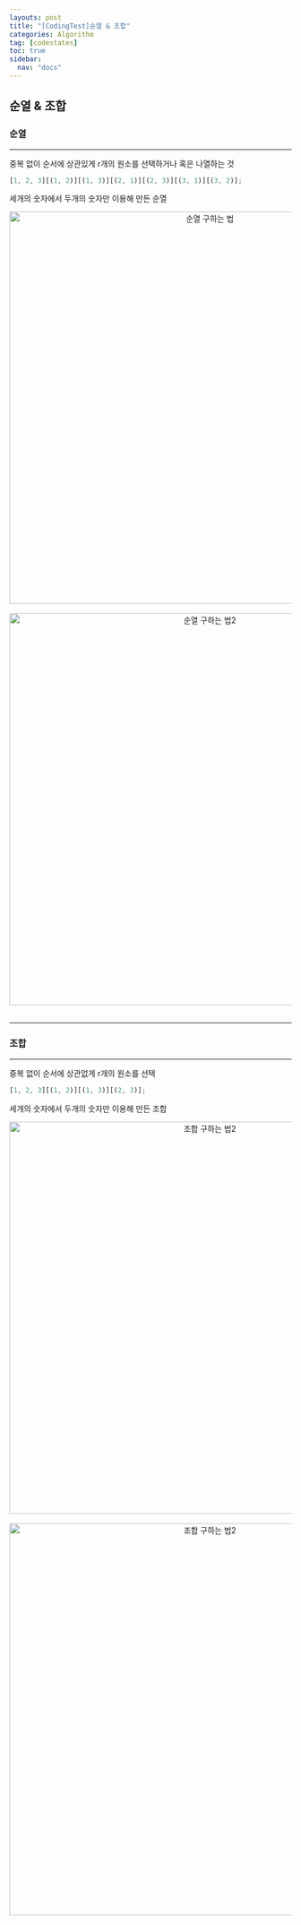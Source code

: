 ```yaml
---
layouts: post
title: "[CodingTest]순열 & 조합"
categories: Algorithm
tag: [codestates]
toc: true
sidebar:
  nav: "docs"
---
```


## 순열 & 조합

### 순열

---

중복 없이 순서에 상관있게 r개의 원소를 선택하거나 혹은 나열하는 것

```js
[1, 2, 3][(1, 2)][(1, 3)][(2, 1)][(2, 3)][(3, 1)][(3, 2)];
```

세개의 숫자에서 두개의 숫자만 이용해 만든 순열

<html>
    <div style ="text-align:center">
        <img src= "https://user-images.githubusercontent.com/58800295/183017354-d80c3842-2665-4d93-830a-e5e589c4a6ed.png" alt="순열 구하는 법" width="700" height="700">
    </div>
</html><br/>

<html>
    <div style ="text-align:center">
        <img src= "https://user-images.githubusercontent.com/58800295/183017486-79b28998-de92-4b92-b35e-f4182a4e1913.png" alt="순열 구하는 법2" width="700" height="700">
    </div>
</html><br/>

---

### 조합

---

중복 없이 순서에 상관없게 r개의 원소를 선택

```js
[1, 2, 3][(1, 2)][(1, 3)][(2, 3)];
```

세개의 숫자에서 두개의 숫자만 이용해 만든 조합

<html>
    <div style ="text-align:center">
        <img src= "https://user-images.githubusercontent.com/58800295/183014380-6bea571c-2cdb-4d5b-bfac-529094a8e9c8.png" alt="조합 구하는 법2" width="700" height="700">
    </div>
</html><br/>

<html>
    <div style ="text-align:center">
        <img src= "https://user-images.githubusercontent.com/58800295/183014534-5b1b56a0-e627-4c13-a9d5-fe53adbbf8ee.png" alt="조합 구하는 법2" width="700" height="700">
    </div>
</html><br/>
